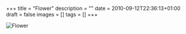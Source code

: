+++
title = "Flower"
description = ""
date = 2010-09-12T22:36:13+01:00
draft = false
images = []
tags = []
+++

<img src="https://i.ibb.co/4ZFBdK8Z/IMG00089-20100912-1053.jpg" alt="Flower" border="">